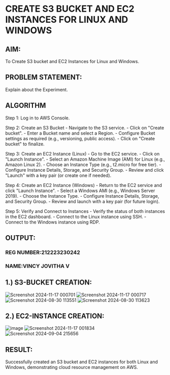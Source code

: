 # CREATE S3 BUCKET AND EC2 INSTANCES FOR LINUX AND WINDOWS
## AIM:
   To Create S3 bucket and EC2 Instances for Linux and Windows.
## PROBLEM STATEMENT:
   Explain about the Experiment.

## ALGORITHM
Step 1: Log in to AWS Console.

Step 2: Create an S3 Bucket
        - Navigate to the S3 service.
        - Click on "Create bucket".
        - Enter a Bucket name and select a Region.
        - Configure Bucket settings as required (e.g., versioning, public access).
        - Click on "Create bucket" to finalize.

Step 3: Create an EC2 Instance (Linux)
        - Go to the EC2 service.
        - Click on "Launch Instance".
        - Select an Amazon Machine Image (AMI) for Linux (e.g., Amazon Linux 2).
        - Choose an Instance Type (e.g., t2.micro for free tier).
        - Configure Instance Details, Storage, and Security Group.
        - Review and click "Launch" with a key pair (or create one if needed).

Step 4: Create an EC2 Instance (Windows)
        - Return to the EC2 service and click "Launch Instance".
        - Select a Windows AMI (e.g., Windows Server 2019).
        - Choose the Instance Type.
        - Configure Instance Details, Storage, and Security Group.
        - Review and launch with a key pair (for future login).

Step 5: Verify and Connect to Instances
        - Verify the status of both instances in the EC2 dashboard.
        - Connect to the Linux instance using SSH.
        - Connect to the Windows instance using RDP.


## OUTPUT:
### REG NUMBER:212223230242
### NAME:VINCY JOVITHA V
## 1.) S3-BUCKET CREATION:
![Screenshot 2024-11-17 000701](https://github.com/user-attachments/assets/bea06820-3b72-453c-becf-68c1e1b0f990)
![Screenshot 2024-11-17 000717](https://github.com/user-attachments/assets/d8e0dcb9-eff3-493e-b335-ed0dcc387e87)
![Screenshot 2024-08-30 113551](https://github.com/user-attachments/assets/78882c76-0b2d-49ec-b5cb-bcd4e84164bf)
![Screenshot 2024-08-30 113623](https://github.com/user-attachments/assets/e06023dd-b7cf-4ea5-856b-a37f6293b450)

## 2.) EC2-INSTANCE CREATION:
![image](https://github.com/user-attachments/assets/7edda2c6-42e3-4dcf-8184-902616654232)
![Screenshot 2024-11-17 001834](https://github.com/user-attachments/assets/ba984ba6-7350-4d57-b8a9-ebe2bc6c8962)
![Screenshot 2024-09-04 215656](https://github.com/user-attachments/assets/d33b6f7b-85f3-4a14-a468-42fd771b6b37)

 ## RESULT:
   Successfully created an S3 bucket and EC2 instances for both Linux and Windows, demonstrating cloud resource management on AWS.
 

  


